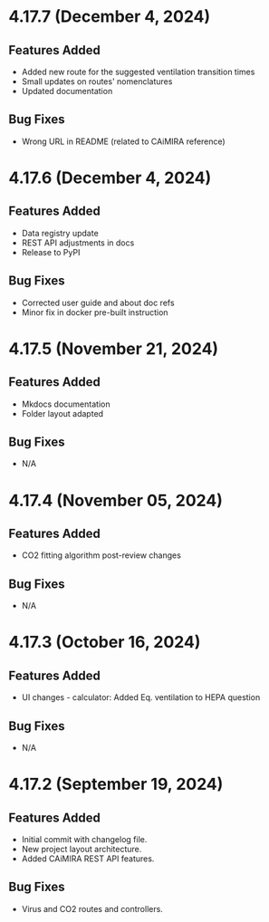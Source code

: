 # 4.17.7 (December 4, 2024)

## Features Added
- Added new route for the suggested ventilation transition times
- Small updates on routes' nomenclatures
- Updated documentation

## Bug Fixes
- Wrong URL in README (related to CAiMIRA reference)

# 4.17.6 (December 4, 2024)

## Features Added
- Data registry update
- REST API adjustments in docs
- Release to PyPI

## Bug Fixes
- Corrected user guide and about doc refs
- Minor fix in docker pre-built instruction

# 4.17.5 (November 21, 2024)

## Features Added
- Mkdocs documentation
- Folder layout adapted

## Bug Fixes
- N/A

# 4.17.4 (November 05, 2024)

## Features Added
- CO2 fitting algorithm post-review changes

## Bug Fixes
- N/A

# 4.17.3 (October 16, 2024)

## Features Added
- UI changes - calculator: Added Eq. ventilation to HEPA question

## Bug Fixes
- N/A

# 4.17.2 (September 19, 2024)

## Features Added
- Initial commit with changelog file.
- New project layout architecture.
- Added CAiMIRA REST API features.

## Bug Fixes
- Virus and CO2 routes and controllers.
